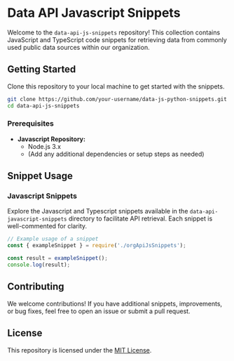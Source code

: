 # Data API Javascript Snippets

Welcome to the `data-api-js-snippets` repository! This collection contains JavaScript and TypeScript code snippets for retrieving data from commonly used public data sources within our organization.

## Getting Started

Clone this repository to your local machine to get started with the snippets.

```bash
git clone https://github.com/your-username/data-js-python-snippets.git
cd data-api-js-snippets
```

### Prerequisites

- **Javascript Repository:**
  - Node.js 3.x
  - (Add any additional dependencies or setup steps as needed)

## Snippet Usage

### Javascript Snippets

Explore the Javascript and Typescript snippets available in the `data-api-javascript-snippets` directory to facilitate API retrieval. Each snippet is well-commented for clarity.

```javascript
// Example usage of a snippet
const { exampleSnippet } = require('./orgApiJsSnippets');

const result = exampleSnippet();
console.log(result);
```

## Contributing

We welcome contributions! If you have additional snippets, improvements, or bug fixes, feel free to open an issue or submit a pull request.

## License

This repository is licensed under the [MIT License](LICENSE).
